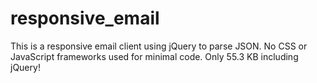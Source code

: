 # responsive_email
This is a responsive email client using jQuery to parse JSON.  No CSS or JavaScript frameworks used for minimal code.  Only 55.3 KB including jQuery!

